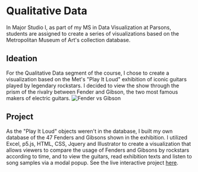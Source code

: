 # Qualitative Data

In Major Studio I, as part of my MS in Data Visualization at Parsons, students are assigned to create a series of visualizations based on the Metropolitan Museum of Art's collection database. 

## Ideation 

For the Qualitative Data segment of the course, I chose to create a visualization based on the Met's "Play It Loud" exhibition of iconic guitars played by legendary rockstars. I decided to view the show through the prism of the rivalry between Fender and Gibson, the two most famous makers of electric guitars. 
![Fender vs Gibson](image.jpg)

## Project 

 As the "Play It Loud" objects weren't in the database, I built my own database of the 47 Fenders and Gibsons shown in the exhibition. I utilized Excel, p5.js, HTML, CSS, Jquery and Illustrator to create a visualization that allows viewers to compare the usage of Fenders and Gibsons by rockstars according to time, and to view the guitars, read exhibition texts and listen to song samples via a modal popup. See the live interactive project [here](https://dangrunebaum.github.io/met-qual/).  
